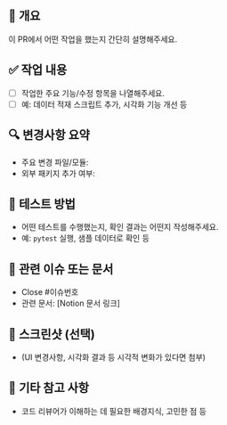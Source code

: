 ## 📌 개요
이 PR에서 어떤 작업을 했는지 간단히 설명해주세요.

## ✅ 작업 내용
- [ ] 작업한 주요 기능/수정 항목을 나열해주세요.
- [ ] 예: 데이터 적재 스크립트 추가, 시각화 기능 개선 등

## 🔍 변경사항 요약
- 주요 변경 파일/모듈:
- 외부 패키지 추가 여부:

## 🧪 테스트 방법
- 어떤 테스트를 수행했는지, 확인 결과는 어떤지 작성해주세요.
- 예: `pytest` 실행, 샘플 데이터로 확인 등

## 🔗 관련 이슈 또는 문서
- Close #이슈번호
- 관련 문서: [Notion 문서 링크]

## 📎 스크린샷 (선택)
- (UI 변경사항, 시각화 결과 등 시각적 변화가 있다면 첨부)

## 💬 기타 참고 사항
- 코드 리뷰어가 이해하는 데 필요한 배경지식, 고민한 점 등